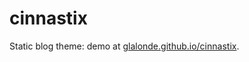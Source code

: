 # cinnastix

Static blog theme: demo at [glalonde.github.io/cinnastix](https://glalonde.github.io/cinnastix/).
